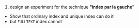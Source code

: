 01. design an experiment for the technique **"index par la gauche"**
  - Show that ordinary index and unique index can do it
  - but `FULLTEXT` index cannot
